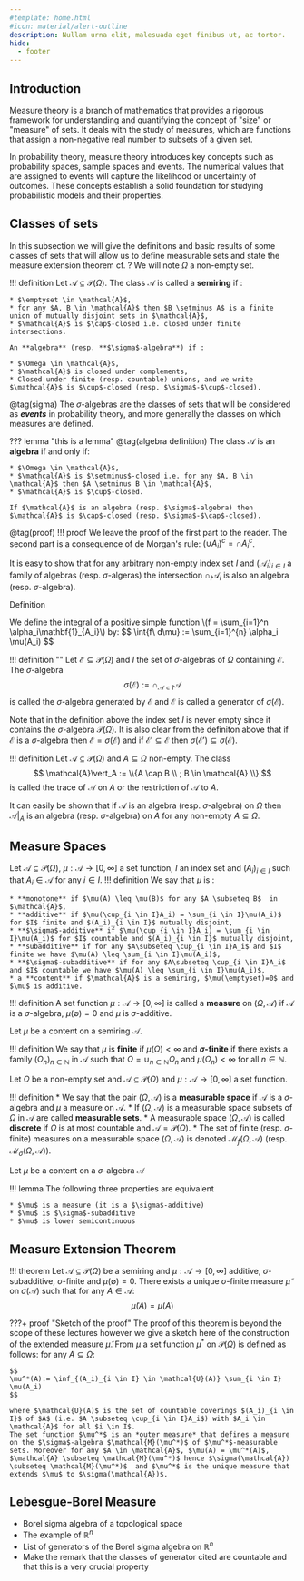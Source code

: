```yaml
---
#template: home.html
#icon: material/alert-outline
description: Nullam urna elit, malesuada eget finibus ut, ac tortor. 
hide:
  - footer
---
```



## Introduction
Measure theory is a branch of mathematics that provides a rigorous framework for understanding and quantifying the concept of "size" or "measure" of sets. It deals with the study of measures, which are functions that assign a non-negative real number to subsets of a given set.


In probability theory,  measure theory introduces key concepts such as 
probability spaces, sample spaces and events. The numerical values that are 
assigned to events will capture the likelihood or uncertainty of outcomes.
These concepts establish a solid foundation for studying probabilistic 
models and their properties.



## Classes of sets
In this subsection we will give the definitions and basic results of some classes of sets that will allow us to define measurable sets and state the measure extension theorem cf. ?
We will note $\Omega$ a non-empty set.

!!! definition
    Let $\mathcal{A} \subseteq \mathcal{P}(\Omega)$. The class $\mathcal{A}$ is called  a **semiring** if :

    * $\emptyset \in \mathcal{A}$,
    * for any $A, B \in \mathcal{A}$ then $B \setminus A$ is a finite union of mutually disjoint sets in $\mathcal{A}$,
    * $\mathcal{A}$ is $\cap$-closed i.e. closed under finite intersections.

    An **algebra** (resp. **$\sigma$-algebra**) if :

    * $\Omega \in \mathcal{A}$,
    * $\mathcal{A}$ is closed under complements,
    * Closed under finite (resp. countable) unions, and we write $\mathcal{A}$ is $\cup$-closed (resp. $\sigma$-$\cup$-closed).

@tag(sigma)
The $\sigma$-algebras are the classes of sets that will be considered as ***events*** in probability theory, and more generally the classes on which measures are defined.

??? lemma "this is a lemma" @tag(algebra definition)
    The class $\mathcal{A}$ is an **algebra** if and only if:

    * $\Omega \in \mathcal{A}$,
    * $\mathcal{A}$ is $\setminus$-closed i.e. for any $A, B \in \mathcal{A}$ then $A \setminus B \in \mathcal{A}$,
    * $\mathcal{A}$ is $\cup$-closed.

    If $\mathcal{A}$ is an algebra (resp. $\sigma$-algebra) then $\mathcal{A}$ is $\cap$-closed (resp. $\sigma$-$\cap$-closed).
@tag(proof)
!!! proof
    We leave the proof of the first part to the reader.
    The second part is a consequence of de Morgan's rule: $(\cup A_i)^c = \cap A_i^c$.

It is easy to show that for any arbitrary non-empty index set $I$ and $(\mathcal{A}_i)_{i \in I}$ a family of algebras (resp. $\sigma$-algeras) the intersection $\cap_I\mathcal{A}_i$ is also an algebra (resp. $\sigma$-algebra).

<span id="this"></span>
<div class="admonition definition">
<p class="admonition-title">Definition</p>
<p>We define the integral of a positive simple function
<span class="arithmatex">\(f = \sum_{i=1}^n \alpha_i\mathbf{1}_{A_i}\)</span>
by:
$$
\int{f\ d\mu} := \sum_{i=1}^{n} \alpha_i \mu(A_i)
$$</p>
</div>

!!! definition "" 
    Let $\mathcal{E} \subseteq \mathcal{P}(\Omega)$ and $I$ the set of $\sigma$-algebras of $\Omega$ containing $\mathcal{E}.$
    The $\sigma$-algebra
    $$
    \sigma(\mathcal{E}):= \cap_{\mathcal{A} \in I}\mathcal{A}
    $$
    is called the $\sigma$-algebra generated by $\mathcal{E}$ and $\mathcal{E}$ is called a generator of $\sigma(\mathcal{E}).$

Note that in the definition above the index set $I$ is never empty since it contains the $\sigma$-algebra $\mathcal{P}(\Omega).$
It is also clear from the definiton above that if $\mathcal{E}$ is a $\sigma$-algebra then $\mathcal{E}=\sigma(\mathcal{E})$
and if $\mathcal{E'} \subseteq \mathcal{E}$ then $\sigma(\mathcal{E'}) \subseteq \sigma(\mathcal{E})$.

!!! definition
    Let $\mathcal{A} \subseteq \mathcal{P}(\Omega)$ and $A \subseteq \Omega$ non-empty.
    The class
    $$
    \mathcal{A}\vert_A := \\{A \cap B \\ ; B \in \mathcal{A} \\}
    $$
    is called the trace of $\mathcal{A}$ on $A$ or the restriction of $\mathcal{A}$ to $A$.

It can easily be shown that if $\mathcal{A}$ is an algebra (resp. $\sigma$-algebra) on $\Omega$ then
$\mathcal{A}\vert_A$ is an algebra (resp. $\sigma$-algebra) on $A$ for any non-empty $A \subseteq \Omega$.

## Measure Spaces
  Let $\mathcal{A} \subseteq \mathcal{P}(\Omega)$,
  $\mu: \mathcal{A} \to [0, \infty]$ a set function,
  $I$ an index set and $(A_i)_{i \in I}$ such that $A_i \in \mathcal{A}$ for any $i \in I$.
!!! definition
    We say that $\mu$ is :

    * **monotone** if $\mu(A) \leq \mu(B)$ for any $A \subseteq B$  in $\mathcal{A}$,
    * **additive** if $\mu(\cup_{i \in I}A_i) = \sum_{i \in I}\mu(A_i)$ for $I$ finite and $(A_i)_{i \in I}$ mutually disjoint,
    * **$\sigma$-additive** if $\mu(\cup_{i \in I}A_i) = \sum_{i \in I}\mu(A_i)$ for $I$ countable and $(A_i)_{i \in I}$ mutually disjoint,
    * **subadditive** if for any $A\subseteq \cup_{i \in I}A_i$ and $I$ finite we have $\mu(A) \leq \sum_{i \in I}\mu(A_i)$,
    * **$\sigma$-subadditive** if for any $A\subseteq \cup_{i \in I}A_i$ and $I$ countable we have $\mu(A) \leq \sum_{i \in I}\mu(A_i)$,
    * a **content** if $\mathcal{A}$ is a semiring, $\mu(\emptyset)=0$ and $\mu$ is additive.

!!! definition
    A set function $\mu : \mathcal{A} \to [0, \infty]$ is called a **measure** on $(\Omega, \mathcal{A})$ if $\mathcal{A}$ is a $\sigma$-algebra, $\mu(\emptyset)=0$ and $\mu$ is $\sigma$-additive.

Let $\mu$ be a content on a semiring $\mathcal{A}$. 

!!! definition
    We say that $\mu$ is **finite** if $\mu(\Omega) < \infty$ and  **$\sigma$-finite** if there exists a family $(\Omega_n)_{n \in \mathbb{N}}$ in $\mathcal{A}$ such that $\Omega = \cup_{n \in \mathbb{N}}\Omega_n$ and $\mu(\Omega_n) < \infty$ for all $n \in \mathbb{N}$.

Let $\Omega$ be a non-empty set and $\mathcal{A} \subseteq \mathcal{P}(\Omega)$ and $\mu : \mathcal{A} \to [0, \infty]$ a set function.

!!! definition
    * We say that the pair $(\Omega, \mathcal{A})$ is a **measurable space** if $\mathcal{A}$ is a $\sigma$-algebra and $\mu$ a measure on $\mathcal{A}$.
    * If $(\Omega, \mathcal{A})$ is a measurable space subsets of $\Omega$ in $\mathcal{A}$ are called **measurable sets**.
    * A measurable space $(\Omega, \mathcal{A})$ is called **discrete** if $\Omega$ is at most countable and $\mathcal{A}=\mathcal{P}(\Omega)$.
    * The set of finite (resp. $\sigma$-finite) measures on a measurable space $(\Omega, \mathcal{A})$ is denoted $\mathcal{M}_f(\Omega, \mathcal{A})$ (resp. $\mathcal{M}_{\sigma}(\Omega, \mathcal{A})$).

Let $\mu$ be a content on a $\sigma$-algebra $\mathcal{A}$

!!! lemma
    The following three properties are equivalent 

    * $\mu$ is a measure (it is a $\sigma$-additive)
    * $\mu$ is $\sigma$-subadditive
    * $\mu$ is lower semicontinuous


## Measure Extension Theorem

<a id="measure_extension_theorem"></a>
!!! theorem
    Let $\mathcal{A} \subseteq \mathcal{P}(\Omega)$ be a semiring and  $\mu: \mathcal{A} \to [0, \infty]$ additive, $\sigma$-subadditive, $\sigma$-finite and $\mu(\emptyset)=0$.
    There exists a unique $\sigma$-finite measure $\tilde{\mu }$ on $\sigma(\mathcal{A})$ such that for any $A \in \mathcal{A}$:
    $$
    \tilde{\mu }(A) = \mu(A)
    $$

???+ proof "Sketch of the proof"
    The proof of this theorem is beyond the scope of these lectures however we give a sketch here of the construction of the extended measure $\tilde{\mu }$.
    From $\mu$ a set function $\mu^*$ on $\mathcal{P}(\Omega)$ is defined as follows: for any $A \subseteq \Omega$:

    $$
    \mu^*(A):= \inf_{(A_i)_{i \in I} \in \mathcal{U}(A)} \sum_{i \in I} \mu(A_i)
    $$

    where $\mathcal{U}(A)$ is the set of countable coverings $(A_i)_{i \in I}$ of $A$ (i.e. $A \subseteq \cup_{i \in I}A_i$) with $A_i \in \mathcal{A}$ for all $i \in I$.
    The set function $\mu^*$ is an *outer measure* that defines a measure on the $\sigma$-algebra $\mathcal{M}(\mu^*)$ of $\mu^*$-measurable sets. Moreover for any $A \in \mathcal{A}$, $\mu(A) = \mu^*(A)$, $\mathcal{A} \subseteq \mathcal{M}(\mu^*)$ hence $\sigma(\mathcal{A}) \subseteq \mathcal{M}(\mu^*)$  and $\mu^*$ is the unique measure that extends $\mu$ to $\sigma(\mathcal{A})$.
## Lebesgue-Borel Measure
* Borel sigma algebra of a topological space
* The example of $\mathbb{R}^n$
* List of generators of the Borel sigma algebra on $\mathbb{R}^n$
* Make the remark that the classes of generator cited are countable and that this is a very crucial property